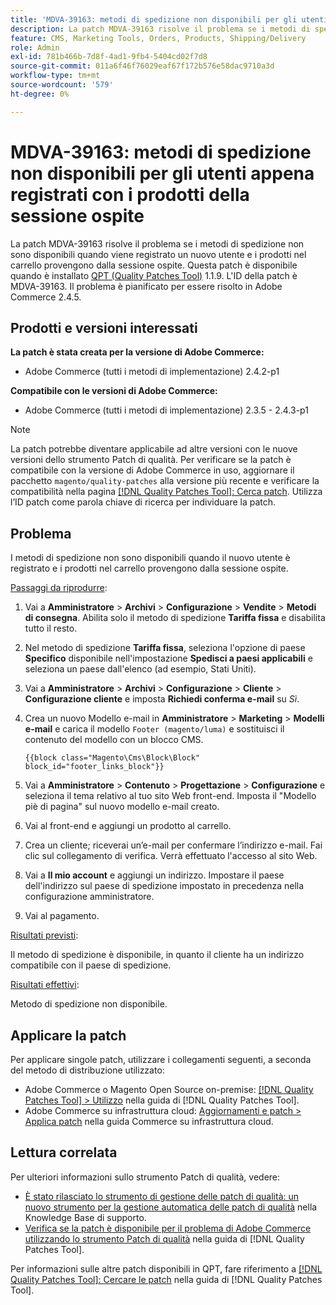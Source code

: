 ```yaml
---
title: 'MDVA-39163: metodi di spedizione non disponibili per gli utenti appena registrati con i prodotti della sessione ospite'
description: La patch MDVA-39163 risolve il problema se i metodi di spedizione non sono disponibili quando viene registrato un nuovo utente e i prodotti nel carrello provengono dalla sessione ospite. Questa patch è disponibile quando è installato [Quality Patches Tool (QPT)](https://experienceleague.adobe.com/it/docs/commerce-operations/tools/quality-patches-tool/quality-patches-tool-to-self-serve-quality-patches) 1.1.9. L'ID della patch è MDVA-39163. Il problema è pianificato per essere risolto in Adobe Commerce 2.4.5.
feature: CMS, Marketing Tools, Orders, Products, Shipping/Delivery
role: Admin
exl-id: 781b466b-7d8f-4ad1-9fb4-5404cd02f7d8
source-git-commit: 011a6f46f76029eaf67f172b576e58dac9710a3d
workflow-type: tm+mt
source-wordcount: '579'
ht-degree: 0%

---
```


# MDVA-39163: metodi di spedizione non disponibili per gli utenti appena registrati con i prodotti della sessione ospite

La patch MDVA-39163 risolve il problema se i metodi di spedizione non sono disponibili quando viene registrato un nuovo utente e i prodotti nel carrello provengono dalla sessione ospite. Questa patch è disponibile quando è installato [QPT (Quality Patches Tool)](https://experienceleague.adobe.com/it/docs/commerce-operations/tools/quality-patches-tool/quality-patches-tool-to-self-serve-quality-patches) 1.1.9. L&#39;ID della patch è MDVA-39163. Il problema è pianificato per essere risolto in Adobe Commerce 2.4.5.

## Prodotti e versioni interessati

**La patch è stata creata per la versione di Adobe Commerce:**

* Adobe Commerce (tutti i metodi di implementazione) 2.4.2-p1

**Compatibile con le versioni di Adobe Commerce:**

* Adobe Commerce (tutti i metodi di implementazione) 2.3.5 - 2.4.3-p1

>[!NOTE]
>
>La patch potrebbe diventare applicabile ad altre versioni con le nuove versioni dello strumento Patch di qualità. Per verificare se la patch è compatibile con la versione di Adobe Commerce in uso, aggiornare il pacchetto `magento/quality-patches` alla versione più recente e verificare la compatibilità nella pagina [[!DNL Quality Patches Tool]: Cerca patch](https://experienceleague.adobe.com/it/docs/commerce-operations/tools/quality-patches-tool/quality-patches-tool-to-self-serve-quality-patches). Utilizza l’ID patch come parola chiave di ricerca per individuare la patch.

## Problema

I metodi di spedizione non sono disponibili quando il nuovo utente è registrato e i prodotti nel carrello provengono dalla sessione ospite.

<u>Passaggi da riprodurre</u>:

1. Vai a **Amministratore** > **Archivi** > **Configurazione** > **Vendite** > **Metodi di consegna**. Abilita solo il metodo di spedizione **Tariffa fissa** e disabilita tutto il resto.
1. Nel metodo di spedizione **Tariffa fissa**, seleziona l&#39;opzione di paese **Specifico** disponibile nell&#39;impostazione **Spedisci a paesi applicabili** e seleziona un paese dall&#39;elenco (ad esempio, Stati Uniti).
1. Vai a **Amministratore** > **Archivi** > **Configurazione** > **Cliente** > **Configurazione cliente** e imposta **Richiedi conferma e-mail** su _Sì_.
1. Crea un nuovo Modello e-mail in **Amministratore** > **Marketing** > **Modelli e-mail** e carica il modello `Footer (magento/luma)` e sostituisci il contenuto del modello con un blocco CMS.

   ```CMS
   {{block class="Magento\Cms\Block\Block" block_id="footer_links_block"}}
   ```

1. Vai a **Amministratore** > **Contenuto** > **Progettazione** > **Configurazione** e seleziona il tema relativo al tuo sito Web front-end. Imposta il &quot;Modello piè di pagina&quot; sul nuovo modello e-mail creato.
1. Vai al front-end e aggiungi un prodotto al carrello.
1. Crea un cliente; riceverai un’e-mail per confermare l’indirizzo e-mail. Fai clic sul collegamento di verifica. Verrà effettuato l&#39;accesso al sito Web.
1. Vai a **Il mio account** e aggiungi un indirizzo. Impostare il paese dell&#39;indirizzo sul paese di spedizione impostato in precedenza nella configurazione amministratore.
1. Vai al pagamento.

<u>Risultati previsti</u>:

Il metodo di spedizione è disponibile, in quanto il cliente ha un indirizzo compatibile con il paese di spedizione.

<u>Risultati effettivi</u>:

Metodo di spedizione non disponibile.

## Applicare la patch

Per applicare singole patch, utilizzare i collegamenti seguenti, a seconda del metodo di distribuzione utilizzato:

* Adobe Commerce o Magento Open Source on-premise: [[!DNL Quality Patches Tool] > Utilizzo](/help/tools/quality-patches-tool/usage.md) nella guida di [!DNL Quality Patches Tool].
* Adobe Commerce su infrastruttura cloud: [Aggiornamenti e patch > Applica patch](https://experienceleague.adobe.com/docs/commerce-cloud-service/user-guide/develop/upgrade/apply-patches.html?lang=it) nella guida Commerce su infrastruttura cloud.

## Lettura correlata

Per ulteriori informazioni sullo strumento Patch di qualità, vedere:

* [È stato rilasciato lo strumento di gestione delle patch di qualità: un nuovo strumento per la gestione automatica delle patch di qualità](https://experienceleague.adobe.com/it/docs/commerce-operations/tools/quality-patches-tool/quality-patches-tool-to-self-serve-quality-patches) nella Knowledge Base di supporto.
* [Verifica se la patch è disponibile per il problema di Adobe Commerce utilizzando lo strumento Patch di qualità](/help/tools/quality-patches-tool/patches-available-in-qpt/check-patch-for-magento-issue-with-magento-quality-patches.md) nella guida di [!DNL Quality Patches Tool].

Per informazioni sulle altre patch disponibili in QPT, fare riferimento a [[!DNL Quality Patches Tool]: Cercare le patch](https://experienceleague.adobe.com/tools/commerce-quality-patches/index.html?lang=it) nella guida di [!DNL Quality Patches Tool].
